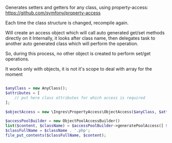 Generates setters and getters for any class, using property-access:
https://github.com/symfony/property-access

Each time the class structure is changed, recompile again.

Will create an access object which will call auto generated get/set methods directly on it
Internally, it looks after class name, then delegates task to another auto generated class
which will perform the operation.

So, during this process, no other object is created to perform set/get operations.

It works only with objects, it is not it's scope to deal with array for the moment

````PHP

$anyClass = new AnyClass();
$attributes = [
    // put here class attributes for which access is required
];

$objectAccess = new \Ingres\PropertyAccess\ObjectAccess($anyClass, $attributes);

$accessPoolBuilder = new ObjectPoolAccessBuilder()
list($content, $className) = $accessPoolBuilder->generatePoolAccess([ $objectAccess ]);
$classFullName = $className . '.php';
file_put_contents($classFullName, $content);

````
